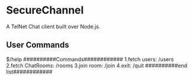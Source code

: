 # SecureChannel
A TelNet Chat client built over Node.js.


User Commands
------------------------------
$/help
##########Commands############ 
1.fetch users: /users
2.fetch ChatRooms: /rooms 
3.join room: /join 
4.exit: /quit 
##########end list############ 


